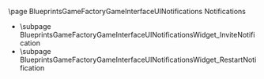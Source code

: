\page BlueprintsGameFactoryGameInterfaceUINotifications Notifications
- \subpage BlueprintsGameFactoryGameInterfaceUINotificationsWidget_InviteNotification
- \subpage BlueprintsGameFactoryGameInterfaceUINotificationsWidget_RestartNotification
